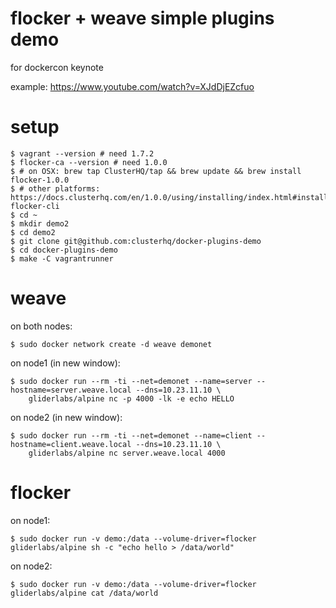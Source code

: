 # flocker + weave simple plugins demo

for dockercon keynote

example: https://www.youtube.com/watch?v=XJdDjEZcfuo

# setup

```
$ vagrant --version # need 1.7.2
$ flocker-ca --version # need 1.0.0
$ # on OSX: brew tap ClusterHQ/tap && brew update && brew install flocker-1.0.0
$ # other platforms: https://docs.clusterhq.com/en/1.0.0/using/installing/index.html#installing-flocker-cli
$ cd ~
$ mkdir demo2
$ cd demo2
$ git clone git@github.com:clusterhq/docker-plugins-demo
$ cd docker-plugins-demo
$ make -C vagrantrunner
```

# weave

on both nodes:

```
$ sudo docker network create -d weave demonet
```

on node1 (in new window):

```
$ sudo docker run --rm -ti --net=demonet --name=server --hostname=server.weave.local --dns=10.23.11.10 \
    gliderlabs/alpine nc -p 4000 -lk -e echo HELLO
```

on node2 (in new window):

```
$ sudo docker run --rm -ti --net=demonet --name=client --hostname=client.weave.local --dns=10.23.11.10 \
    gliderlabs/alpine nc server.weave.local 4000
```


# flocker

on node1:

```
$ sudo docker run -v demo:/data --volume-driver=flocker gliderlabs/alpine sh -c "echo hello > /data/world"
```

on node2:

```
$ sudo docker run -v demo:/data --volume-driver=flocker gliderlabs/alpine cat /data/world
```
